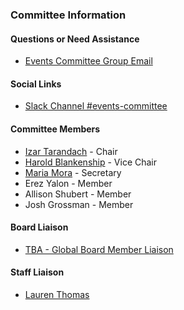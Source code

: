 ### Committee Information

#### Questions or Need Assistance

* [Events Committee Group Email](mailto:events-committee@owasp.org)

#### Social Links

* [Slack Channel #events-committee](https://app.slack.com/client/T04T40NHX/C010AF25WSZ/details/top)

#### Committee Members

* [Izar Tarandach](mailto:izar.tarandach@owasp.org) - Chair
* [Harold Blankenship](mailto:harold.blankenship@owasp.org) - Vice Chair
* [Maria Mora](mailto:maria.mora@owasp.org) - Secretary
* Erez Yalon - Member
* Allison Shubert - Member
* Josh Grossman - Member
  
#### Board Liaison

* [TBA - Global Board Member Liaison](TBA)

#### Staff Liaison

* [Lauren Thomas](mailto:lauren.thomas@owasp.com)
